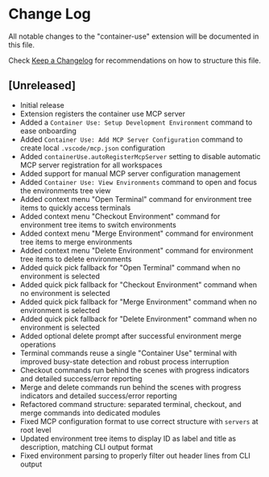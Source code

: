 # Change Log

All notable changes to the "container-use" extension will be documented in this file.

Check [Keep a Changelog](http://keepachangelog.com/) for recommendations on how to structure this file.

## [Unreleased]

- Initial release 
- Extension registers the container use MCP server
- Added a `Container Use: Setup Development Environment` command to ease onboarding
- Added `Container Use: Add MCP Server Configuration` command to create local `.vscode/mcp.json` configuration
- Added `containerUse.autoRegisterMcpServer` setting to disable automatic MCP server registration for all workspaces
- Added support for manual MCP server configuration management
- Added `Container Use: View Environments` command to open and focus the environments tree view
- Added context menu "Open Terminal" command for environment tree items to quickly access terminals
- Added context menu "Checkout Environment" command for environment tree items to switch environments
- Added context menu "Merge Environment" command for environment tree items to merge environments
- Added context menu "Delete Environment" command for environment tree items to delete environments
- Added quick pick fallback for "Open Terminal" command when no environment is selected
- Added quick pick fallback for "Checkout Environment" command when no environment is selected
- Added quick pick fallback for "Merge Environment" command when no environment is selected
- Added quick pick fallback for "Delete Environment" command when no environment is selected
- Added optional delete prompt after successful environment merge operations
- Terminal commands reuse a single "Container Use" terminal with improved busy-state detection and robust process interruption
- Checkout commands run behind the scenes with progress indicators and detailed success/error reporting
- Merge and delete commands run behind the scenes with progress indicators and detailed success/error reporting
- Refactored command structure: separated terminal, checkout, and merge commands into dedicated modules
- Fixed MCP configuration format to use correct structure with `servers` at root level
- Updated environment tree items to display ID as label and title as description, matching CLI output format
- Fixed environment parsing to properly filter out header lines from CLI output